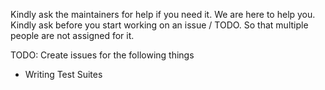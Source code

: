 Kindly ask the maintainers for help if you need it. We are here to help you.
Kindly ask before you start working on an issue / TODO. So that multiple people are not assigned for it.

TODO: Create issues for the following things
- Writing Test Suites